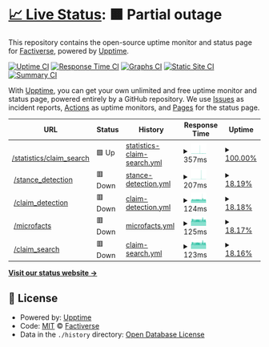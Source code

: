 # [📈 Live Status](https://factiverse.github.io/api-upptime): <!--live status--> **🟧 Partial outage**

This repository contains the open-source uptime monitor and status page for [Factiverse](https://factiverse.github.io/api-upptime), powered by [Upptime](https://github.com/upptime/upptime).

[![Uptime CI](https://github.com/factiverse/api-upptime/workflows/Uptime%20CI/badge.svg)](https://github.com/factiverse/api-upptime/actions?query=workflow%3A%22Uptime+CI%22)
[![Response Time CI](https://github.com/factiverse/api-upptime/workflows/Response%20Time%20CI/badge.svg)](https://github.com/factiverse/api-upptime/actions?query=workflow%3A%22Response+Time+CI%22)
[![Graphs CI](https://github.com/factiverse/api-upptime/workflows/Graphs%20CI/badge.svg)](https://github.com/factiverse/api-upptime/actions?query=workflow%3A%22Graphs+CI%22)
[![Static Site CI](https://github.com/factiverse/api-upptime/workflows/Static%20Site%20CI/badge.svg)](https://github.com/factiverse/api-upptime/actions?query=workflow%3A%22Static+Site+CI%22)
[![Summary CI](https://github.com/factiverse/api-upptime/workflows/Summary%20CI/badge.svg)](https://github.com/factiverse/api-upptime/actions?query=workflow%3A%22Summary+CI%22)

With [Upptime](https://upptime.js.org), you can get your own unlimited and free uptime monitor and status page, powered entirely by a GitHub repository. We use [Issues](https://github.com/factiverse/api-upptime/issues) as incident reports, [Actions](https://github.com/factiverse/api-upptime/actions) as uptime monitors, and [Pages](https://factiverse.github.io/api-upptime) for the status page.

<!--start: status pages-->
<!-- This summary is generated by Upptime (https://github.com/upptime/upptime) -->
<!-- Do not edit this manually, your changes will be overwritten -->
<!-- prettier-ignore -->
| URL | Status | History | Response Time | Uptime |
| --- | ------ | ------- | ------------- | ------ |
| <img alt="" src="https://icons.duckduckgo.com/ip3/prod.factiverse.ai.ico" height="13"> [/statistics/claim_search](https://prod.factiverse.ai/v1/statistics/claim_search) | 🟩 Up | [statistics-claim-search.yml](https://github.com/factiverse/upptime-prod/commits/HEAD/history/statistics-claim-search.yml) | <details><summary><img alt="Response time graph" src="./graphs/statistics-claim-search/response-time-week.png" height="20"> 357ms</summary><br><a href="https://factiverse.github.io/upptime-prod/history/statistics-claim-search"><img alt="Response time 705" src="https://img.shields.io/endpoint?url=https%3A%2F%2Fraw.githubusercontent.com%2Ffactiverse%2Fupptime-prod%2FHEAD%2Fapi%2Fstatistics-claim-search%2Fresponse-time.json"></a><br><a href="https://factiverse.github.io/upptime-prod/history/statistics-claim-search"><img alt="24-hour response time 287" src="https://img.shields.io/endpoint?url=https%3A%2F%2Fraw.githubusercontent.com%2Ffactiverse%2Fupptime-prod%2FHEAD%2Fapi%2Fstatistics-claim-search%2Fresponse-time-day.json"></a><br><a href="https://factiverse.github.io/upptime-prod/history/statistics-claim-search"><img alt="7-day response time 357" src="https://img.shields.io/endpoint?url=https%3A%2F%2Fraw.githubusercontent.com%2Ffactiverse%2Fupptime-prod%2FHEAD%2Fapi%2Fstatistics-claim-search%2Fresponse-time-week.json"></a><br><a href="https://factiverse.github.io/upptime-prod/history/statistics-claim-search"><img alt="30-day response time 309" src="https://img.shields.io/endpoint?url=https%3A%2F%2Fraw.githubusercontent.com%2Ffactiverse%2Fupptime-prod%2FHEAD%2Fapi%2Fstatistics-claim-search%2Fresponse-time-month.json"></a><br><a href="https://factiverse.github.io/upptime-prod/history/statistics-claim-search"><img alt="1-year response time 705" src="https://img.shields.io/endpoint?url=https%3A%2F%2Fraw.githubusercontent.com%2Ffactiverse%2Fupptime-prod%2FHEAD%2Fapi%2Fstatistics-claim-search%2Fresponse-time-year.json"></a></details> | <details><summary><a href="https://factiverse.github.io/upptime-prod/history/statistics-claim-search">100.00%</a></summary><a href="https://factiverse.github.io/upptime-prod/history/statistics-claim-search"><img alt="All-time uptime 0.00%" src="https://img.shields.io/endpoint?url=https%3A%2F%2Fraw.githubusercontent.com%2Ffactiverse%2Fupptime-prod%2FHEAD%2Fapi%2Fstatistics-claim-search%2Fuptime.json"></a><br><a href="https://factiverse.github.io/upptime-prod/history/statistics-claim-search"><img alt="24-hour uptime 100.00%" src="https://img.shields.io/endpoint?url=https%3A%2F%2Fraw.githubusercontent.com%2Ffactiverse%2Fupptime-prod%2FHEAD%2Fapi%2Fstatistics-claim-search%2Fuptime-day.json"></a><br><a href="https://factiverse.github.io/upptime-prod/history/statistics-claim-search"><img alt="7-day uptime 100.00%" src="https://img.shields.io/endpoint?url=https%3A%2F%2Fraw.githubusercontent.com%2Ffactiverse%2Fupptime-prod%2FHEAD%2Fapi%2Fstatistics-claim-search%2Fuptime-week.json"></a><br><a href="https://factiverse.github.io/upptime-prod/history/statistics-claim-search"><img alt="30-day uptime 99.87%" src="https://img.shields.io/endpoint?url=https%3A%2F%2Fraw.githubusercontent.com%2Ffactiverse%2Fupptime-prod%2FHEAD%2Fapi%2Fstatistics-claim-search%2Fuptime-month.json"></a><br><a href="https://factiverse.github.io/upptime-prod/history/statistics-claim-search"><img alt="1-year uptime 0.00%" src="https://img.shields.io/endpoint?url=https%3A%2F%2Fraw.githubusercontent.com%2Ffactiverse%2Fupptime-prod%2FHEAD%2Fapi%2Fstatistics-claim-search%2Fuptime-year.json"></a></details>
| <img alt="" src="https://icons.duckduckgo.com/ip3/prod.factiverse.ai.ico" height="13"> [/stance_detection](https://prod.factiverse.ai/v1/stance_detection) | 🟥 Down | [stance-detection.yml](https://github.com/factiverse/upptime-prod/commits/HEAD/history/stance-detection.yml) | <details><summary><img alt="Response time graph" src="./graphs/stance-detection/response-time-week.png" height="20"> 207ms</summary><br><a href="https://factiverse.github.io/upptime-prod/history/stance-detection"><img alt="Response time 268" src="https://img.shields.io/endpoint?url=https%3A%2F%2Fraw.githubusercontent.com%2Ffactiverse%2Fupptime-prod%2FHEAD%2Fapi%2Fstance-detection%2Fresponse-time.json"></a><br><a href="https://factiverse.github.io/upptime-prod/history/stance-detection"><img alt="24-hour response time 120" src="https://img.shields.io/endpoint?url=https%3A%2F%2Fraw.githubusercontent.com%2Ffactiverse%2Fupptime-prod%2FHEAD%2Fapi%2Fstance-detection%2Fresponse-time-day.json"></a><br><a href="https://factiverse.github.io/upptime-prod/history/stance-detection"><img alt="7-day response time 207" src="https://img.shields.io/endpoint?url=https%3A%2F%2Fraw.githubusercontent.com%2Ffactiverse%2Fupptime-prod%2FHEAD%2Fapi%2Fstance-detection%2Fresponse-time-week.json"></a><br><a href="https://factiverse.github.io/upptime-prod/history/stance-detection"><img alt="30-day response time 156" src="https://img.shields.io/endpoint?url=https%3A%2F%2Fraw.githubusercontent.com%2Ffactiverse%2Fupptime-prod%2FHEAD%2Fapi%2Fstance-detection%2Fresponse-time-month.json"></a><br><a href="https://factiverse.github.io/upptime-prod/history/stance-detection"><img alt="1-year response time 268" src="https://img.shields.io/endpoint?url=https%3A%2F%2Fraw.githubusercontent.com%2Ffactiverse%2Fupptime-prod%2FHEAD%2Fapi%2Fstance-detection%2Fresponse-time-year.json"></a></details> | <details><summary><a href="https://factiverse.github.io/upptime-prod/history/stance-detection">18.19%</a></summary><a href="https://factiverse.github.io/upptime-prod/history/stance-detection"><img alt="All-time uptime 10.24%" src="https://img.shields.io/endpoint?url=https%3A%2F%2Fraw.githubusercontent.com%2Ffactiverse%2Fupptime-prod%2FHEAD%2Fapi%2Fstance-detection%2Fuptime.json"></a><br><a href="https://factiverse.github.io/upptime-prod/history/stance-detection"><img alt="24-hour uptime 0.00%" src="https://img.shields.io/endpoint?url=https%3A%2F%2Fraw.githubusercontent.com%2Ffactiverse%2Fupptime-prod%2FHEAD%2Fapi%2Fstance-detection%2Fuptime-day.json"></a><br><a href="https://factiverse.github.io/upptime-prod/history/stance-detection"><img alt="7-day uptime 18.19%" src="https://img.shields.io/endpoint?url=https%3A%2F%2Fraw.githubusercontent.com%2Ffactiverse%2Fupptime-prod%2FHEAD%2Fapi%2Fstance-detection%2Fuptime-week.json"></a><br><a href="https://factiverse.github.io/upptime-prod/history/stance-detection"><img alt="30-day uptime 81.05%" src="https://img.shields.io/endpoint?url=https%3A%2F%2Fraw.githubusercontent.com%2Ffactiverse%2Fupptime-prod%2FHEAD%2Fapi%2Fstance-detection%2Fuptime-month.json"></a><br><a href="https://factiverse.github.io/upptime-prod/history/stance-detection"><img alt="1-year uptime 10.24%" src="https://img.shields.io/endpoint?url=https%3A%2F%2Fraw.githubusercontent.com%2Ffactiverse%2Fupptime-prod%2FHEAD%2Fapi%2Fstance-detection%2Fuptime-year.json"></a></details>
| <img alt="" src="https://icons.duckduckgo.com/ip3/prod.factiverse.ai.ico" height="13"> [/claim_detection](https://prod.factiverse.ai/v1/claim_detection) | 🟥 Down | [claim-detection.yml](https://github.com/factiverse/upptime-prod/commits/HEAD/history/claim-detection.yml) | <details><summary><img alt="Response time graph" src="./graphs/claim-detection/response-time-week.png" height="20"> 124ms</summary><br><a href="https://factiverse.github.io/upptime-prod/history/claim-detection"><img alt="Response time 127" src="https://img.shields.io/endpoint?url=https%3A%2F%2Fraw.githubusercontent.com%2Ffactiverse%2Fupptime-prod%2FHEAD%2Fapi%2Fclaim-detection%2Fresponse-time.json"></a><br><a href="https://factiverse.github.io/upptime-prod/history/claim-detection"><img alt="24-hour response time 121" src="https://img.shields.io/endpoint?url=https%3A%2F%2Fraw.githubusercontent.com%2Ffactiverse%2Fupptime-prod%2FHEAD%2Fapi%2Fclaim-detection%2Fresponse-time-day.json"></a><br><a href="https://factiverse.github.io/upptime-prod/history/claim-detection"><img alt="7-day response time 124" src="https://img.shields.io/endpoint?url=https%3A%2F%2Fraw.githubusercontent.com%2Ffactiverse%2Fupptime-prod%2FHEAD%2Fapi%2Fclaim-detection%2Fresponse-time-week.json"></a><br><a href="https://factiverse.github.io/upptime-prod/history/claim-detection"><img alt="30-day response time 120" src="https://img.shields.io/endpoint?url=https%3A%2F%2Fraw.githubusercontent.com%2Ffactiverse%2Fupptime-prod%2FHEAD%2Fapi%2Fclaim-detection%2Fresponse-time-month.json"></a><br><a href="https://factiverse.github.io/upptime-prod/history/claim-detection"><img alt="1-year response time 127" src="https://img.shields.io/endpoint?url=https%3A%2F%2Fraw.githubusercontent.com%2Ffactiverse%2Fupptime-prod%2FHEAD%2Fapi%2Fclaim-detection%2Fresponse-time-year.json"></a></details> | <details><summary><a href="https://factiverse.github.io/upptime-prod/history/claim-detection">18.18%</a></summary><a href="https://factiverse.github.io/upptime-prod/history/claim-detection"><img alt="All-time uptime 20.94%" src="https://img.shields.io/endpoint?url=https%3A%2F%2Fraw.githubusercontent.com%2Ffactiverse%2Fupptime-prod%2FHEAD%2Fapi%2Fclaim-detection%2Fuptime.json"></a><br><a href="https://factiverse.github.io/upptime-prod/history/claim-detection"><img alt="24-hour uptime 0.00%" src="https://img.shields.io/endpoint?url=https%3A%2F%2Fraw.githubusercontent.com%2Ffactiverse%2Fupptime-prod%2FHEAD%2Fapi%2Fclaim-detection%2Fuptime-day.json"></a><br><a href="https://factiverse.github.io/upptime-prod/history/claim-detection"><img alt="7-day uptime 18.18%" src="https://img.shields.io/endpoint?url=https%3A%2F%2Fraw.githubusercontent.com%2Ffactiverse%2Fupptime-prod%2FHEAD%2Fapi%2Fclaim-detection%2Fuptime-week.json"></a><br><a href="https://factiverse.github.io/upptime-prod/history/claim-detection"><img alt="30-day uptime 81.05%" src="https://img.shields.io/endpoint?url=https%3A%2F%2Fraw.githubusercontent.com%2Ffactiverse%2Fupptime-prod%2FHEAD%2Fapi%2Fclaim-detection%2Fuptime-month.json"></a><br><a href="https://factiverse.github.io/upptime-prod/history/claim-detection"><img alt="1-year uptime 20.94%" src="https://img.shields.io/endpoint?url=https%3A%2F%2Fraw.githubusercontent.com%2Ffactiverse%2Fupptime-prod%2FHEAD%2Fapi%2Fclaim-detection%2Fuptime-year.json"></a></details>
| <img alt="" src="https://icons.duckduckgo.com/ip3/prod.factiverse.ai.ico" height="13"> [/microfacts](https://prod.factiverse.ai/v1/microfacts) | 🟥 Down | [microfacts.yml](https://github.com/factiverse/upptime-prod/commits/HEAD/history/microfacts.yml) | <details><summary><img alt="Response time graph" src="./graphs/microfacts/response-time-week.png" height="20"> 125ms</summary><br><a href="https://factiverse.github.io/upptime-prod/history/microfacts"><img alt="Response time 141" src="https://img.shields.io/endpoint?url=https%3A%2F%2Fraw.githubusercontent.com%2Ffactiverse%2Fupptime-prod%2FHEAD%2Fapi%2Fmicrofacts%2Fresponse-time.json"></a><br><a href="https://factiverse.github.io/upptime-prod/history/microfacts"><img alt="24-hour response time 120" src="https://img.shields.io/endpoint?url=https%3A%2F%2Fraw.githubusercontent.com%2Ffactiverse%2Fupptime-prod%2FHEAD%2Fapi%2Fmicrofacts%2Fresponse-time-day.json"></a><br><a href="https://factiverse.github.io/upptime-prod/history/microfacts"><img alt="7-day response time 125" src="https://img.shields.io/endpoint?url=https%3A%2F%2Fraw.githubusercontent.com%2Ffactiverse%2Fupptime-prod%2FHEAD%2Fapi%2Fmicrofacts%2Fresponse-time-week.json"></a><br><a href="https://factiverse.github.io/upptime-prod/history/microfacts"><img alt="30-day response time 126" src="https://img.shields.io/endpoint?url=https%3A%2F%2Fraw.githubusercontent.com%2Ffactiverse%2Fupptime-prod%2FHEAD%2Fapi%2Fmicrofacts%2Fresponse-time-month.json"></a><br><a href="https://factiverse.github.io/upptime-prod/history/microfacts"><img alt="1-year response time 141" src="https://img.shields.io/endpoint?url=https%3A%2F%2Fraw.githubusercontent.com%2Ffactiverse%2Fupptime-prod%2FHEAD%2Fapi%2Fmicrofacts%2Fresponse-time-year.json"></a></details> | <details><summary><a href="https://factiverse.github.io/upptime-prod/history/microfacts">18.17%</a></summary><a href="https://factiverse.github.io/upptime-prod/history/microfacts"><img alt="All-time uptime 40.10%" src="https://img.shields.io/endpoint?url=https%3A%2F%2Fraw.githubusercontent.com%2Ffactiverse%2Fupptime-prod%2FHEAD%2Fapi%2Fmicrofacts%2Fuptime.json"></a><br><a href="https://factiverse.github.io/upptime-prod/history/microfacts"><img alt="24-hour uptime 0.00%" src="https://img.shields.io/endpoint?url=https%3A%2F%2Fraw.githubusercontent.com%2Ffactiverse%2Fupptime-prod%2FHEAD%2Fapi%2Fmicrofacts%2Fuptime-day.json"></a><br><a href="https://factiverse.github.io/upptime-prod/history/microfacts"><img alt="7-day uptime 18.17%" src="https://img.shields.io/endpoint?url=https%3A%2F%2Fraw.githubusercontent.com%2Ffactiverse%2Fupptime-prod%2FHEAD%2Fapi%2Fmicrofacts%2Fuptime-week.json"></a><br><a href="https://factiverse.github.io/upptime-prod/history/microfacts"><img alt="30-day uptime 81.05%" src="https://img.shields.io/endpoint?url=https%3A%2F%2Fraw.githubusercontent.com%2Ffactiverse%2Fupptime-prod%2FHEAD%2Fapi%2Fmicrofacts%2Fuptime-month.json"></a><br><a href="https://factiverse.github.io/upptime-prod/history/microfacts"><img alt="1-year uptime 40.10%" src="https://img.shields.io/endpoint?url=https%3A%2F%2Fraw.githubusercontent.com%2Ffactiverse%2Fupptime-prod%2FHEAD%2Fapi%2Fmicrofacts%2Fuptime-year.json"></a></details>
| <img alt="" src="https://icons.duckduckgo.com/ip3/prod.factiverse.ai.ico" height="13"> [/claim_search](https://prod.factiverse.ai/v1/claim_search) | 🟥 Down | [claim-search.yml](https://github.com/factiverse/upptime-prod/commits/HEAD/history/claim-search.yml) | <details><summary><img alt="Response time graph" src="./graphs/claim-search/response-time-week.png" height="20"> 123ms</summary><br><a href="https://factiverse.github.io/upptime-prod/history/claim-search"><img alt="Response time 183" src="https://img.shields.io/endpoint?url=https%3A%2F%2Fraw.githubusercontent.com%2Ffactiverse%2Fupptime-prod%2FHEAD%2Fapi%2Fclaim-search%2Fresponse-time.json"></a><br><a href="https://factiverse.github.io/upptime-prod/history/claim-search"><img alt="24-hour response time 120" src="https://img.shields.io/endpoint?url=https%3A%2F%2Fraw.githubusercontent.com%2Ffactiverse%2Fupptime-prod%2FHEAD%2Fapi%2Fclaim-search%2Fresponse-time-day.json"></a><br><a href="https://factiverse.github.io/upptime-prod/history/claim-search"><img alt="7-day response time 123" src="https://img.shields.io/endpoint?url=https%3A%2F%2Fraw.githubusercontent.com%2Ffactiverse%2Fupptime-prod%2FHEAD%2Fapi%2Fclaim-search%2Fresponse-time-week.json"></a><br><a href="https://factiverse.github.io/upptime-prod/history/claim-search"><img alt="30-day response time 130" src="https://img.shields.io/endpoint?url=https%3A%2F%2Fraw.githubusercontent.com%2Ffactiverse%2Fupptime-prod%2FHEAD%2Fapi%2Fclaim-search%2Fresponse-time-month.json"></a><br><a href="https://factiverse.github.io/upptime-prod/history/claim-search"><img alt="1-year response time 183" src="https://img.shields.io/endpoint?url=https%3A%2F%2Fraw.githubusercontent.com%2Ffactiverse%2Fupptime-prod%2FHEAD%2Fapi%2Fclaim-search%2Fresponse-time-year.json"></a></details> | <details><summary><a href="https://factiverse.github.io/upptime-prod/history/claim-search">18.16%</a></summary><a href="https://factiverse.github.io/upptime-prod/history/claim-search"><img alt="All-time uptime 47.45%" src="https://img.shields.io/endpoint?url=https%3A%2F%2Fraw.githubusercontent.com%2Ffactiverse%2Fupptime-prod%2FHEAD%2Fapi%2Fclaim-search%2Fuptime.json"></a><br><a href="https://factiverse.github.io/upptime-prod/history/claim-search"><img alt="24-hour uptime 0.00%" src="https://img.shields.io/endpoint?url=https%3A%2F%2Fraw.githubusercontent.com%2Ffactiverse%2Fupptime-prod%2FHEAD%2Fapi%2Fclaim-search%2Fuptime-day.json"></a><br><a href="https://factiverse.github.io/upptime-prod/history/claim-search"><img alt="7-day uptime 18.16%" src="https://img.shields.io/endpoint?url=https%3A%2F%2Fraw.githubusercontent.com%2Ffactiverse%2Fupptime-prod%2FHEAD%2Fapi%2Fclaim-search%2Fuptime-week.json"></a><br><a href="https://factiverse.github.io/upptime-prod/history/claim-search"><img alt="30-day uptime 81.05%" src="https://img.shields.io/endpoint?url=https%3A%2F%2Fraw.githubusercontent.com%2Ffactiverse%2Fupptime-prod%2FHEAD%2Fapi%2Fclaim-search%2Fuptime-month.json"></a><br><a href="https://factiverse.github.io/upptime-prod/history/claim-search"><img alt="1-year uptime 47.45%" src="https://img.shields.io/endpoint?url=https%3A%2F%2Fraw.githubusercontent.com%2Ffactiverse%2Fupptime-prod%2FHEAD%2Fapi%2Fclaim-search%2Fuptime-year.json"></a></details>

<!--end: status pages-->

[**Visit our status website →**](https://factiverse.github.io/api-upptime)

## 📄 License

- Powered by: [Upptime](https://github.com/upptime/upptime)
- Code: [MIT](./LICENSE) © [Factiverse](https://factiverse.github.io/api-upptime)
- Data in the `./history` directory: [Open Database License](https://opendatacommons.org/licenses/odbl/1-0/)
